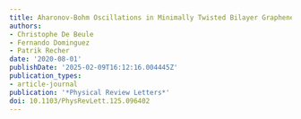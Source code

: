 ```yaml
---
title: Aharonov-Bohm Oscillations in Minimally Twisted Bilayer Graphene
authors:
- Christophe De Beule
- Fernando Dominguez
- Patrik Recher
date: '2020-08-01'
publishDate: '2025-02-09T16:12:16.004445Z'
publication_types:
- article-journal
publication: '*Physical Review Letters*'
doi: 10.1103/PhysRevLett.125.096402
---
```


